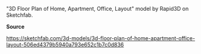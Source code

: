 "3D Floor Plan of Home, Apartment, Office, Layout" model by Rapid3D on Sketchfab.

**Source**

https://sketchfab.com/3d-models/3d-floor-plan-of-home-apartment-office-layout-506ed4379b5940a793e652c1b7c0d836
